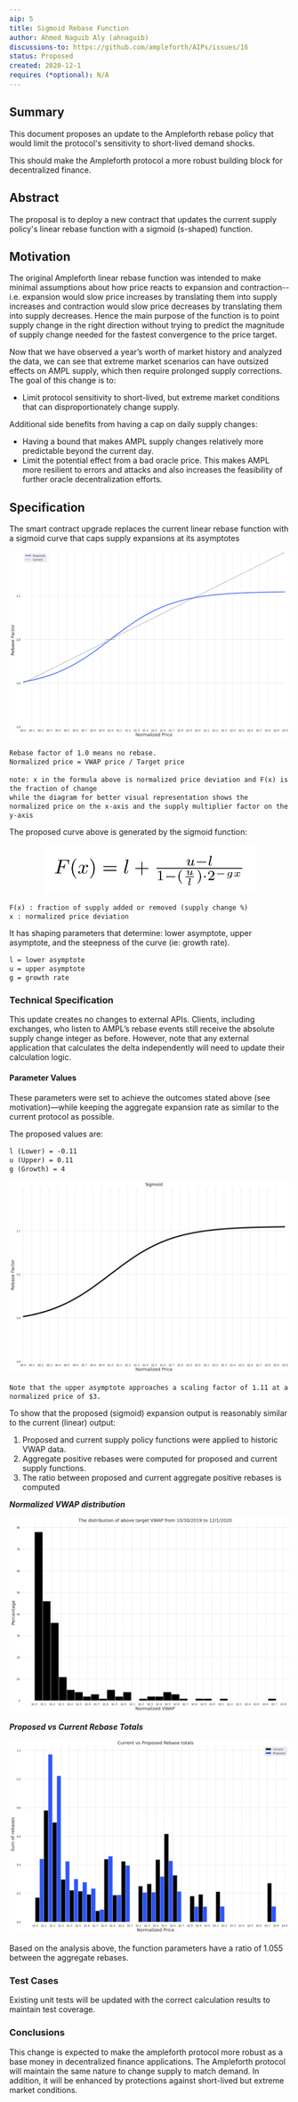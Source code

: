 ```yaml
---
aip: 5
title: Sigmoid Rebase Function
author: Ahmed Naguib Aly (ahnaguib)
discussions-to: https://github.com/ampleforth/AIPs/issues/16
status: Proposed
created: 2020-12-1
requires (*optional): N/A
---
```


## Summary

This document proposes an update to the Ampleforth rebase policy that would limit the protocol's sensitivity to short-lived demand shocks.

This should make the Ampleforth protocol a more robust building block for decentralized finance.


## Abstract

The proposal is to deploy a new contract that updates the current supply policy's linear rebase function with a sigmoid (s-shaped) function.


## Motivation

The original Ampleforth linear rebase function was intended to make minimal assumptions about how price reacts to expansion and contraction--i.e. expansion would slow price increases by translating them into supply increases and contraction would slow price decreases by translating them into supply decreases. Hence the main purpose of the function is to point supply change in the right direction without trying to predict the magnitude of supply change needed for the fastest convergence to the price target.

Now that we have observed a year’s worth of market history and analyzed the data, we can see that extreme market scenarios can have outsized effects on AMPL supply, which then require prolonged supply corrections. The goal of this change is to:



*   Limit protocol sensitivity to short-lived, but extreme market conditions that can disproportionately change supply.

Additional side benefits from having a cap on daily supply changes:

*   Having a bound that makes AMPL supply changes relatively more predictable beyond the current day.
*   Limit the potential effect from a bad oracle price. This makes AMPL more resilient to errors and attacks and also increases the feasibility of further oracle decentralization efforts.

## Specification

The smart contract upgrade replaces the current linear rebase function with a sigmoid curve that caps supply expansions at its asymptotes


<p align="center">
<img src="../assets/aip-5/curves.png" alt="curve shapes"/>
</p>


```
Rebase factor of 1.0 means no rebase.
Normalized price = VWAP price / Target price

note: x in the formula above is normalized price deviation and F(x) is the fraction of change
while the diagram for better visual representation shows the normalized price on the x-axis and the supply multiplier factor on the y-axis
```

The proposed curve above is generated by the sigmoid function:


<p align="center">
<img src="../assets/aip-5/formula.png" alt="formula" width="380"/>
</p>


```
F(x) : fraction of supply added or removed (supply change %)
x : normalized price deviation
```


It has shaping parameters that determine: lower asymptote, upper asymptote, and the steepness of the curve (ie: growth rate).


```
l = lower asymptote
u = upper asymptote
g = growth rate
```

### Technical Specification

This update creates no changes to external APIs. Clients, including exchanges, who listen to AMPL’s rebase events still receive the absolute supply change integer as before. However, note that any external application that calculates the delta independently will need to update their calculation logic.


#### Parameter Values

These parameters were set to achieve the outcomes stated above (see motivation)—while keeping the aggregate expansion rate as similar to the current protocol as possible.

The proposed values are:


```
l (Lower) = -0.11
u (Upper) = 0.11
g (Growth) = 4
```


<p align="center">
<img src="../assets/aip-5/sigmoid.png" alt="sigmoid"/>
</p>


```
Note that the upper asymptote approaches a scaling factor of 1.11 at a normalized price of $3.
```

To show that the proposed (sigmoid) expansion output is reasonably similar to the current (linear) output:

1. Proposed and current supply policy functions were applied to historic VWAP data.
2. Aggregate positive rebases were computed for proposed and current supply functions.
3. The ratio between proposed and current aggregate positive rebases is computed

**_Normalized VWAP distribution_**


<p align="center">
<img src="../assets/aip-5/price_distribution.png" alt="normalized price distribution"/>
</p>

**_Proposed vs Current Rebase Totals_**


<p align="center">
<img src="../assets/aip-5/rebase_histogram.png" alt="rebase histogram"/>
</p>

Based on the analysis above, the function parameters have a ratio of 1.055 between the aggregate rebases.

### Test Cases

Existing unit tests will be updated with the correct calculation results to maintain test coverage.


### Conclusions

This change is expected to make the ampleforth protocol more robust as a base money in decentralized finance applications.
The Ampleforth protocol will maintain the same nature to change supply to match demand.
In addition, it will be enhanced by protections against short-lived but extreme market conditions.







































